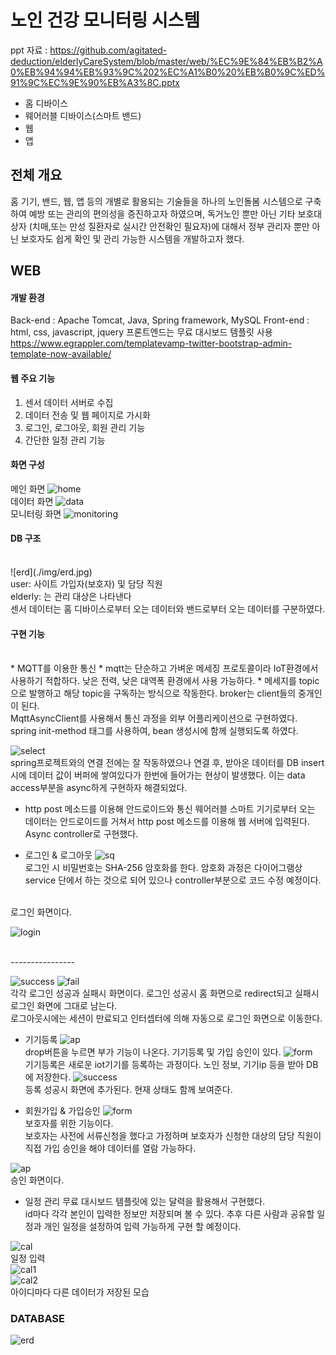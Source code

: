 # 노인 건강 모니터링 시스템

ppt 자료 : https://github.com/agitated-deduction/elderlyCareSystem/blob/master/web/%EC%9E%84%EB%B2%A0%EB%94%94%EB%93%9C%202%EC%A1%B0%20%EB%B0%9C%ED%91%9C%EC%9E%90%EB%A3%8C.pptx


* 홈 디바이스
* 웨어러블 디바이스(스마트 밴드)
* 웹
* 앱


## 전체 개요

홈 기기, 밴드, 웹, 앱 등의 개별로 활용되는 기술들을 하나의 노인돌봄 시스템으로 구축하여 예방 또는 관리의 편의성을 증진하고자 하였으며, 독거노인 뿐만 아닌 기타 보호대상자 (치매,또는 만성 질환자로 실시간 안전확인 필요자)에 대해서 정부 관리자 뿐만 아닌 보호자도 쉽게 확인 및 관리 가능한 시스템을 개발하고자 했다.


## WEB

#### 개발 환경
Back-end : Apache Tomcat, Java, Spring framework, MySQL
Front-end : html, css, javascript, jquery
프론트엔드는 무료 대시보드 템플릿 사용
https://www.egrappler.com/templatevamp-twitter-bootstrap-admin-template-now-available/

#### 웹 주요 기능
1. 센서 데이터 서버로 수집
2. 데이터 전송 및 웹 페이지로 가시화
3. 로그인, 로그아웃, 회원 관리 기능
4. 간단한 일정 관리 기능


#### 화면 구성

메인 화면
![home](./img/home.png)
<br>
데이터 화면
![data](./img/data.png)
<br>
모니터링 화면
![monitoring](./img/monitoring.png)
<br>

#### DB 구조
<br>
![erd](./img/erd.jpg)<br>
user: 사이트 가입자(보호자) 및 담당 직원<br>
elderly: 는 관리 대상은 나타낸다<br>
센서 데이터는 홈 디바이스로부터 오는 데이터와 밴드로부터 오는 데이터를 구분하였다.
<br>

#### 구현 기능
<br>
* MQTT를 이용한 통신
	* mqtt는 단순하고 가벼운 메세징 프로토콜이라 IoT환경에서 사용하기 적합하다. 낮은 전력, 낮은 대역폭 환경에서 사용 가능하다.
	* 메세지를 topic으로 발행하고 해당 topic을 구독하는 방식으로 작동한다. broker는 client들의 중개인이 된다.
<br>
MqttAsyncClient를 사용해서 통신 과정을 외부 어플리케이션으로 구현하였다.<br>
spring init-method 태그를 사용하여, bean 생성시에 함께 실행되도록 하였다.
<br>

![select](./img/select.png)<br>
spring프로젝트와의 연결 전에는 잘 작동하였으나 연결 후, 받아온 데이터를 DB insert시에 데이터 값이 버퍼에 쌓여있다가 한번에 들어가는 현상이 발생했다. 이는 data access부분을 async하게 구현하자 해결되었다.
<br>

* http post 메소드를 이용해 안드로이드와 통신
웨어러블 스마트 기기로부터 오는 데이터는 안드로이드를 거쳐서 http post 메소드를 이용해 웹 서버에 입력된다. Async controller로 구현했다.


* 로그인 & 로그아웃
![sq](sequencediagram_login.jpg)<br>
로그인 시 비밀번호는 SHA-256 암호화를 한다. 암호화 과정은 다이어그램상 service 단에서 하는 것으로 되어 있으나 controller부분으로 코드 수정 예정이다.
<br>
로그인 화면이다.<br>

![login](./img/login.png)

<br>
----------------

![success](./img/login_suc.png)
![fail](./img/login_f.png)<br>
각각 로그인 성공과 실패시 화면이다. 로그인 성공시 홈 화면으로 redirect되고 실패시 로그인 화면에 그대로 남는다.
<br>
로그아웃시에는 세션이 만료되고 인터셉터에 의해 자동으로 로그인 화면으로 이동한다.
<br>

* 기기등록
![ap](./img/home_ap.png)<br>
drop버튼을 누르면 부가 기능이 나온다. 기기등록 및 가입 승인이 있다.
![form](./img/reg_form.png)<br>
기기등록은 새로운 iot기기를 등록하는 과정이다. 노인 정보, 기기ip 등을 받아 DB에 저장한다.
![success](./img/reg_suc.png)<br>
등록 성공시 화면에 추가된다. 현재 상태도 함께 보여준다.

* 회원가입 & 가입승인
![form](./img/join_form.png)<br>
보호자를 위한 기능이다.<br>
보호자는 사전에 서류신청을 했다고 가정하며 보호자가 신청한 대상의 담당 직원이 직접 가입 승인을 해야 데이터를 열람 가능하다.

![ap](./img/ap.png)<br>
승인 화면이다.

* 일정 관리
무료 대시보드 템플릿에 있는 달력을 활용해서 구현했다.<br>
id마다 각각 본인이 입력한 정보만 저장되며 볼 수 있다. 추후 다른 사람과 공유할 일정과 개인 일정을 설정하여 입력 가능하게 구현 할 예정이다.

![cal](./img/cal_in.png) <br>
일정 입력<br>
![cal1](./img/cal1.png)<br>
![cal2](./img/cal2.png)<br>
아이디마다 다른 데이터가 저장된 모습



### DATABASE
![erd](./img/erd.jpg)

